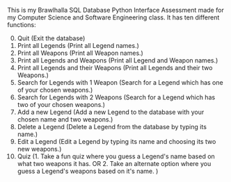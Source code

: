 This is my Brawlhalla SQL Database Python Interface Assessment made for my Computer Science and Software Engineering class.
It has ten different functions:

0. Quit (Exit the database)
1. Print all Legends (Print all Legend names.)
2. Print all Weapons (Print all Weapon names.)
3. Print all Legends and Weapons (Print all Legend and Weapon names.)
4. Print all Legends and their Weapons (Print all Legends and their two Weapons.)
5. Search for Legends with 1 Weapon (Search for a Legend which has one of your chosen weapons.)
6. Search for Legends with 2 Weapons (Search for a Legend which has two of your chosen weapons.)
7. Add a new Legend (Add a new Legend to the database with your chosen name and two weapons.)
8. Delete a Legend (Delete a Legend from the database by typing its name.)
9. Edit a Legend (Edit a Legend by typing its name and choosing its two new weapons.)
10. Quiz (1. Take a fun quiz where you guess a Legend's name based on what two weapons it has. OR 2. Take an alternate option where you guess a Legend's weapons based on it's name. )
